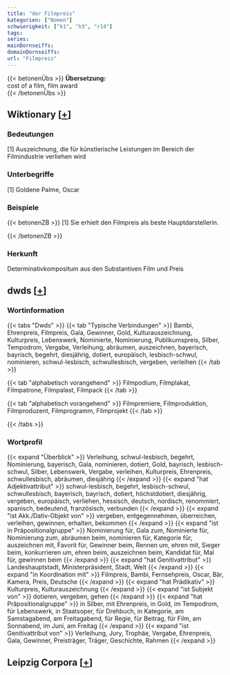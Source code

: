 ```yaml
---
title: "der Filmpreis"
kategorien: ["Nomen"]
schwierigkeit: ["k1", "h3", "r14"]
tags:
series:
mainDornseiffs:
domainDornseiffs:
url: "Filmpreis"
---
```


{{< betonenÜbs >}}
**Übersetzung:**  
cost of a film, film award  
{{< /betonenÜbs >}}

## Wiktionary [[+](https://de.wiktionary.org/wiki/Filmpreis)]

### Bedeutungen
[1] Auszeichnung, die für künstlerische Leistungen im Bereich der Filmindustrie verliehen wird  

### Unterbegriffe
[1] Goldene Palme, Oscar  

### Beispiele
{{< betonenZB >}}
[1] Sie erhielt den Filmpreis als beste Hauptdarstellerin.  

{{< /betonenZB >}}
### Herkunft
Determinativkompositum aus den Substantiven Film und Preis  



## dwds [[+](https://www.dwds.de/wb/Filmpreis)]

### Wortinformation
{{< tabs "Dwds" >}}
{{< tab "Typische Verbindungen" >}}
Bambi, Ehrenpreis, Filmpreis, Gala, Gewinner, Gold, Kulturauszeichnung, Kulturpreis, Lebenswerk, Nominierte, Nominierung, Publikumspreis, Silber, Tempodrom, Vergabe, Verleihung, abräumen, auszeichnen, bayerisch, bayrisch, begehrt, diesjährig, dotiert, europäisch, lesbisch-schwul, nominieren, schwul-lesbisch, schwullesbisch, vergeben, verleihen
{{< /tab >}}

{{< tab "alphabetisch vorangehend" >}}
Filmpodium, Filmplakat, Filmpatrone, Filmpalast, Filmpack
{{< /tab >}}

{{< tab "alphabetisch vorangehend" >}}
Filmpremiere, Filmproduktion, Filmproduzent, Filmprogramm, Filmprojekt
{{< /tab >}}

{{< /tabs >}}

### Wortprofil
{{< expand "Überblick" >}} Verleihung, schwul-lesbisch, begehrt, Nominierung, bayerisch, Gala, nominieren, dotiert, Gold, bayrisch, lesbisch-schwul, Silber, Lebenswerk, Vergabe, verleihen, Kulturpreis, Ehrenpreis, schwullesbisch, abräumen, diesjährig {{< /expand >}}
{{< expand "hat Adjektivattribut" >}} schwul-lesbisch, begehrt, lesbisch-schwul, schwullesbisch, bayerisch, bayrisch, dotiert, höchstdotiert, diesjährig, vergeben, europäisch, verliehen, hessisch, deutsch, nordisch, renommiert, spanisch, bedeutend, französisch, verbunden {{< /expand >}}
{{< expand "ist Akk./Dativ-Objekt von" >}} vergeben, entgegennehmen, überreichen, verleihen, gewinnen, erhalten, bekommen {{< /expand >}}
{{< expand "ist in Präpositionalgruppe" >}} Nominierung für, Gala zum, Nominierte für, Nominierung zum, abräumen beim, nominieren für, Kategorie für, auszeichnen mit, Favorit für, Gewinner beim, Rennen um, ehren mit, Sieger beim, konkurrieren um, ehren beim, auszeichnen beim, Kandidat für, Mal für, gewinnen beim {{< /expand >}}
{{< expand "hat Genitivattribut" >}} Landeshauptstadt, Ministerpräsident, Stadt, Welt {{< /expand >}}
{{< expand "in Koordination mit" >}} Filmpreis, Bambi, Fernsehpreis, Oscar, Bär, Kamera, Preis, Deutsche {{< /expand >}}
{{< expand "hat Prädikativ" >}} Kulturpreis, Kulturauszeichnung {{< /expand >}}
{{< expand "ist Subjekt von" >}} dotieren, vergeben, gehen {{< /expand >}}
{{< expand "hat Präpositionalgruppe" >}} in Silber, mit Ehrenpreis, in Gold, im Tempodrom, für Lebenswerk, in Staatsoper, für Drehbuch, in Kategorie, am Samstagabend, am Freitagabend, für Regie, für Beitrag, für Film, am Sonnabend, im Juni, am Freitag {{< /expand >}}
{{< expand "ist Genitivattribut von" >}} Verleihung, Jury, Trophäe, Vergabe, Ehrenpreis, Gala, Gewinner, Preisträger, Träger, Geschichte, Rahmen {{< /expand >}}

## Leipzig Corpora [[+](https://corpora.uni-leipzig.de/en/res?word=Filmpreis&corpusId=deu_newscrawl-public_2018)]

